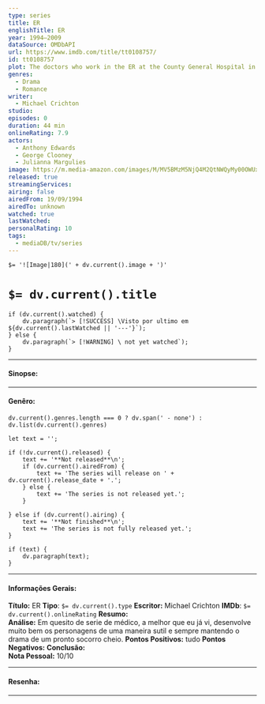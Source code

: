 ```yaml
---
type: series
title: ER
englishTitle: ER
year: 1994–2009
dataSource: OMDbAPI
url: https://www.imdb.com/title/tt0108757/
id: tt0108757
plot: The doctors who work in the ER at the County General Hospital in Chicago grapple with ups and downs in their personal and professional lives while trying to give apt medical care to their patients.
genres:
  - Drama
  - Romance
writer:
  - Michael Crichton
studio: 
episodes: 0
duration: 44 min
onlineRating: 7.9
actors:
  - Anthony Edwards
  - George Clooney
  - Julianna Margulies
image: https://m.media-amazon.com/images/M/MV5BMzM5NjQ4M2QtNWQyMy00OWUxLWIyZjktNmY2ZjMyZjA2NWE0XkEyXkFqcGc@._V1_SX300.jpg
released: true
streamingServices: 
airing: false
airedFrom: 19/09/1994
airedTo: unknown
watched: true
lastWatched: 
personalRating: 10
tags:
  - mediaDB/tv/series
---
```

`$= '![Image|180](' + dv.current().image + ')'`

# `$= dv.current().title`

```dataviewjs
if (dv.current().watched) {
	dv.paragraph(`> [!SUCCESS] \Visto por ultimo em ${dv.current().lastWatched || '---'}`);
} else {
	dv.paragraph(`> [!WARNING] \ not yet watched`);
}
```


---
#### Sinopse:

---

#### Genêro:
```dataviewjs
dv.current().genres.length === 0 ? dv.span(' - none') : dv.list(dv.current().genres)
```

```dataviewjs
let text = '';

if (!dv.current().released) {
	text += '**Not released**\n';
	if (dv.current().airedFrom) {
		text += 'The series will release on ' + dv.current().release_date + '.';
	} else {
		text += 'The series is not released yet.';
	}
	
} else if (dv.current().airing) {
	text += '**Not finished**\n';
	text += 'The series is not fully released yet.';
}

if (text) {
	dv.paragraph(text);
}
```
---

#### Informações Gerais:

**Título:** ER
**Tipo**: `$= dv.current().type`
**Escritor:** Michael Crichton
**IMDb**: `$= dv.current().onlineRating`
**Resumo:**   
**Análise:** Em quesito de serie de médico, a melhor que eu já vi, desenvolve muito bem os personagens de uma maneira sutil e sempre mantendo o drama de um pronto socorro cheio.
**Pontos Positivos:** tudo
**Pontos Negativos:** 
**Conclusão:**  
**Nota Pessoal:** 10/10

---

#### Resenha:


---


